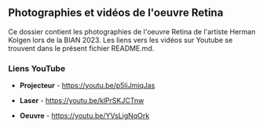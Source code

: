 ## Photographies et vidéos de l'oeuvre Retina ##

Ce dossier contient les photographies de l'oeuvre Retina de l'artiste Herman Kolgen lors de la BIAN 2023. Les liens vers les vidéos sur Youtube se trouvent dans le présent fichier README.md.


### Liens YouTube ###

* **Projecteur** - https://youtu.be/p5liJmiqJas

* **Laser** - https://youtu.be/klPrSKJCTnw

* **Oeuvre** - https://youtu.be/YVsLigNqOrk
